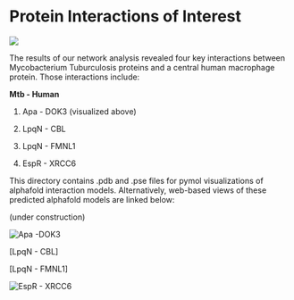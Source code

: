 # Protein Interactions of Interest
![](Apa_to_DOK3.gif)

The results of our network analysis revealed four key interactions between Mycobacterium Tuburculosis proteins and a central human macrophage protein. Those interactions include:

**Mtb - Human**

1) Apa - DOK3 (visualized above)

2) LpqN - CBL

3) LpqN - FMNL1

4) EspR - XRCC6

This directory contains .pdb and .pse files for pymol visualizations of alphafold interaction models. Alternatively, web-based views of these predicted alphafold models are linked below:

(under construction)

![Apa -DOK3](https://michelanglo.sgc.ox.ac.uk/data/5f506069-6f3c-48db-ad79-c25619c00f6f)

[LpqN - CBL]

[LpqN - FMNL1]

![EspR - XRCC6]()
